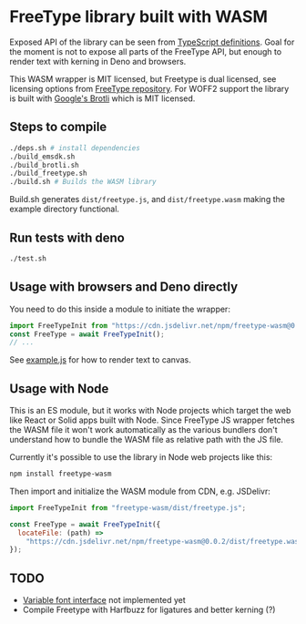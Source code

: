# FreeType library built with WASM

Exposed API of the library can be seen from
[TypeScript definitions](./dist/freetype.d.ts). Goal for the moment is not to
expose all parts of the FreeType API, but enough to render text with kerning in
Deno and browsers.

This WASM wrapper is MIT licensed, but Freetype is dual licensed, see licensing
options from [FreeType repository](https://github.com/freetype/freetype). For
WOFF2 support the library is built with
[Google's Brotli](https://github.com/google/brotli) which is MIT licensed.

## Steps to compile

```bash
./deps.sh # install dependencies
./build_emsdk.sh
./build_brotli.sh
./build_freetype.sh
./build.sh # Builds the WASM library
```

Build.sh generates `dist/freetype.js`, and `dist/freetype.wasm` making the
example directory functional.

## Run tests with deno

```bash
./test.sh
```

## Usage with browsers and Deno directly

You need to do this inside a module to initiate the wrapper:

```javascript
import FreeTypeInit from "https://cdn.jsdelivr.net/npm/freetype-wasm@0.0.2/dist/freetype.js";
const FreeType = await FreeTypeInit();
// ...
```

See [example.js](example/example.js) for how to render text to canvas.

## Usage with Node

This is an ES module, but it works with Node projects which target the web like
React or Solid apps built with Node. Since FreeType JS wrapper fetches the WASM
file it won't work automatically as the various bundlers don't understand how to
bundle the WASM file as relative path with the JS file.

Currently it's possible to use the library in Node web projects like this:

```bash
npm install freetype-wasm
```

Then import and initialize the WASM module from CDN, e.g. JSDelivr:

```javascript
import FreeTypeInit from "freetype-wasm/dist/freetype.js";

const FreeType = await FreeTypeInit({
  locateFile: (path) =>
    "https://cdn.jsdelivr.net/npm/freetype-wasm@0.0.2/dist/freetype.wasm",
});
```

## TODO

- [Variable font interface](https://freetype.org/freetype2/docs/reference/ft2-multiple_masters.html)
  not implemented yet
- Compile Freetype with Harfbuzz for ligatures and better kerning (?)
